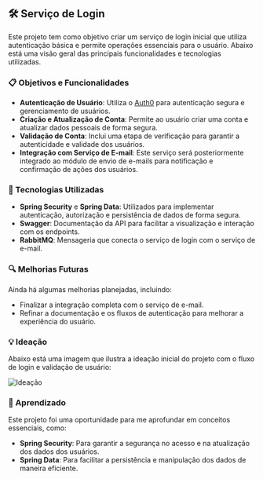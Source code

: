 ## 🛠 Serviço de Login

Este projeto tem como objetivo criar um serviço de login inicial que utiliza autenticação básica e permite operações essenciais para o usuário. Abaixo está uma visão geral das principais funcionalidades e tecnologias utilizadas.

### 📋 Objetivos e Funcionalidades

- **Autenticação de Usuário**: Utiliza o [Auth0](https://auth0.com/) para autenticação segura e gerenciamento de usuários.
- **Criação e Atualização de Conta**: Permite ao usuário criar uma conta e atualizar dados pessoais de forma segura.
- **Validação de Conta**: Inclui uma etapa de verificação para garantir a autenticidade e validade dos usuários.
- **Integração com Serviço de E-mail**: Este serviço será posteriormente integrado ao módulo de envio de e-mails para notificação e confirmação de ações dos usuários.

### 🧩 Tecnologias Utilizadas

- **Spring Security** e **Spring Data**: Utilizados para implementar autenticação, autorização e persistência de dados de forma segura.
- **Swagger**: Documentação da API para facilitar a visualização e interação com os endpoints.
- **RabbitMQ**: Mensageria que conecta o serviço de login com o serviço de e-mail.

### 🔍 Melhorias Futuras

Ainda há algumas melhorias planejadas, incluindo:

- Finalizar a integração completa com o serviço de e-mail.
- Refinar a documentação e os fluxos de autenticação para melhorar a experiência do usuário.

### 💡 Ideação

Abaixo está uma imagem que ilustra a ideação inicial do projeto com o fluxo de login e validação de usuário:

![Ideação](https://drive.google.com/uc?id=15MUrrGqOUIxM1uFra-VWud8h_A21QXYd)

### 🎯 Aprendizado

Este projeto foi uma oportunidade para me aprofundar em conceitos essenciais, como:

- **Spring Security**: Para garantir a segurança no acesso e na atualização dos dados dos usuários.
- **Spring Data**: Para facilitar a persistência e manipulação dos dados de maneira eficiente.

